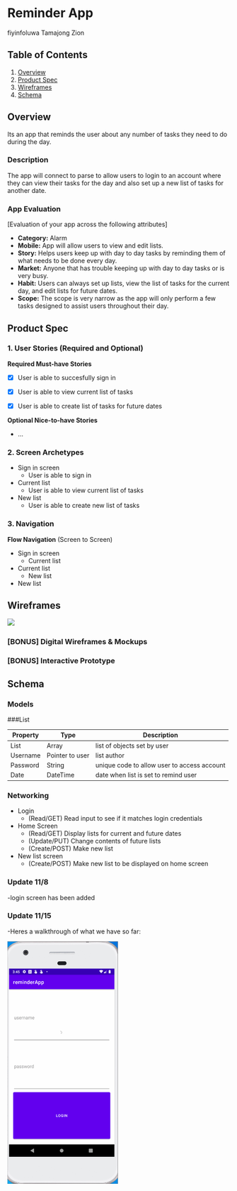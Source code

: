 
# Reminder App
fiyinfoluwa
Tamajong 
Zion

## Table of Contents
1. [Overview](#Overview)
3. [Product Spec](#Product-Spec)
4. [Wireframes](#Wireframes)
5. [Schema](#Schema)

## Overview
Its an app that reminds the user about any number of tasks they need to do during the day.
### Description
The app will connect to parse to allow users to login to an account where they can view their tasks for the day and also set up a new list of tasks for another date.

### App Evaluation
[Evaluation of your app across the following attributes]
- **Category:** Alarm
- **Mobile:** App will allow users to view and edit lists.
- **Story:** Helps users keep up with day to day tasks by reminding them of what needs to be done every day.
- **Market:** Anyone that has trouble keeping up with day to day tasks or is very busy.
- **Habit:** Users can always set up lists, view the list of tasks for the current day, and edit lists for future dates.
- **Scope:** The scope is very narrow as the app will only perform a few tasks designed to assist users throughout their day.

## Product Spec

### 1. User Stories (Required and Optional)

**Required Must-have Stories**

- [x] User is able to succesfully sign in

- [x] User is able to view current list of tasks

- [x] User is able to create list of tasks for future dates

**Optional Nice-to-have Stories**

* ...

### 2. Screen Archetypes

* Sign in screen
   * User is able to sign in
* Current list
   * User is able to view current list of tasks
* New list
    * User is able to create new list of tasks

### 3. Navigation

**Flow Navigation** (Screen to Screen)
* Sign in screen
    * Current list
* Current list
    * New list
* New list

## Wireframes
<img src="https://i.imgur.com/4FwqSlI.jpg
" width=600>

### [BONUS] Digital Wireframes & Mockups

### [BONUS] Interactive Prototype

## Schema 

### Models

###List

   | Property      | Type     | Description |
   | ------------- | -------- | ------------|
   | List         | Array    | list of objects set by user | 
   | Username      | Pointer to user   | list author |
   | Password     | String    | unique code to allow user to access account |
   | Date        | DateTime      | date when list is set to remind user|
   
### Networking
- Login
  - (Read/GET) Read input to see if it matches login credentials
- Home Screen
  - (Read/GET) Display lists for current and future dates
  - (Update/PUT) Change contents of future lists
  - (Create/POST) Make new list
- New list screen
  - (Create/POST) Make new list to be displayed on home screen


### Update 11/8

-login screen has been added

### Update 11/15

-Heres a walkthrough of what we have so far:

<img src="https://github.com/ZionMcF/reminderApp/blob/master/walkthrough1.gif" width=250><br>
